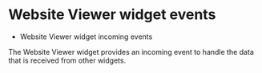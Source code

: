 # Website Viewer widget events

- Website Viewer widget incoming events

The Website Viewer widget provides an incoming event to handle the data that is received from other widgets.